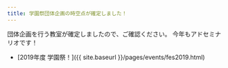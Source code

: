 ```yaml
---
title: 学園祭団体企画の時空点が確定しました！
---
```


団体企画を行う教室が確定しましたので、ご確認ください。
今年もアドセミナリオです！

- [2019年度 学園祭！]({{ site.baseurl }}/pages/events/fes2019.html)